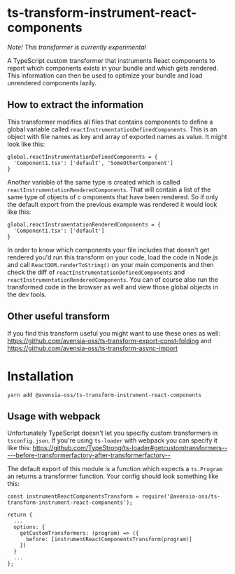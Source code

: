 # ts-transform-instrument-react-components

_Note! This transformer is currently experimental_

A TypeScript custom transformer that instruments React components to report which components exists in your bundle and which gets rendered. This information can then be used to optimize your bundle and load unrendered components lazily.

## How to extract the information

This transformer modifies all files that contains components to define a global variable called `reactInstrumentationDefinedComponents`. This is an object with file
names as key and array of exported names as value. It might look like this:

```
global.reactInstrumentationDefinedComponents = {
  'Component1.tsx': ['default', 'SomeOtherComponent']
}
```

Another variable of the same type is created which is called `reactInstrumentationRenderedComponents`. That will contain a list of the same type of objects of c
omponents that have been rendered. So if only the default export from the previous example was rendered it would look like this:

```
global.reactInstrumentationRenderedComponents = {
  'Component1.tsx': ['default']
}
```

In order to know which components your file includes that doesn't get rendered you'd run this transform on your code, load the code in Node.js and call
`ReactDOM.renderToString()` on your main components and then check the diff of `reactInstrumentationDefinedComponents` and `reactInstrumentationRenderedComponents`.
You can of course also run the transformed code in the browser as well and view those global objects in the dev tools.

## Other useful transform

If you find this transform useful you might want to use these ones as well: https://github.com/avensia-oss/ts-transform-export-const-folding and https://github.com/avensia-oss/ts-transform-async-import

# Installation

```
yarn add @avensia-oss/ts-transform-instrument-react-components
```

## Usage with webpack

Unfortunately TypeScript doesn't let you specifiy custom transformers in `tsconfig.json`. If you're using `ts-loader` with webpack you can specify it like this:
https://github.com/TypeStrong/ts-loader#getcustomtransformers-----before-transformerfactory-after-transformerfactory--

The default export of this module is a function which expects a `ts.Program` an returns a transformer function. Your config should look something like this:

```
const instrumentReactComponentsTransform = require('@avensia-oss/ts-transform-instrument-react-components');

return {
  ...
  options: {
    getCustomTransformers: (program) => ({
      before: [instrumentReactComponentsTransform(program)]
    })
  }
  ...
};
```
